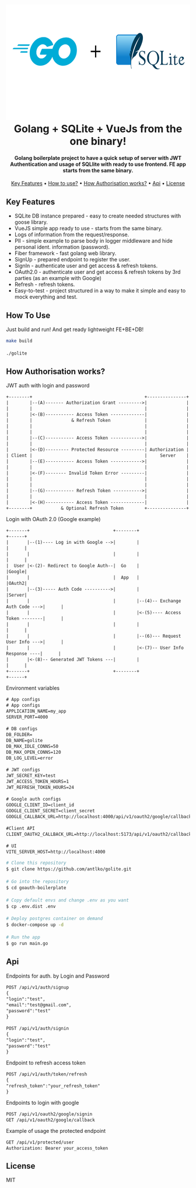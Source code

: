 <h1 align="center">
    <br>
    <img src="docs/img.png" alt="Example" style="width: 600px; height: 315px;">
    <br>
    Golang + SQLite + VueJs from the one binary!
    <br>
</h1>

<h4 align="center">Golang boilerplate project to have a quick setup of server with JWT Authentication and usage of
    SQLlite with ready to use frontend. FE app starts from the same binary.</h4>

<p align="center">
    <a href="#key-features">Key Features</a> •
    <a href="#how-to-use">How to use?</a> •
    <a href="#how-to-auth">How Authorisation works?</a> •
    <a href="#api">Api</a> •
    <a href="#license">License</a>
</p>

## Key Features

* SQLite DB instance prepared - easy to create needed structures with goose library.
* VueJS simple app ready to use - starts from the same binary.
* Logs of information from the request/response.
* PII - simple example to parse body in logger middleware and hide personal ident. information (password).
* Fiber framework - fast golang web library.
* SignUp - prepared endpoint to register the user.
* SignIn - authenticate user and get access & refresh tokens.
* OAuth2.0 - authenticate user and get access & refresh tokens by 3rd parties (as an example with Google)
* Refresh - refresh tokens.
* Easy-to-test - project structured in a way to make it simple and easy to mock everything and test.

## How To Use

Just build and run! And get ready lightweight FE+BE+DB!

```sh
make build

./golite
```

## How Authorisation works?

JWT auth with login and password
```
+--------+                                           +---------------+
|        |--(A)------- Authorization Grant --------->|               |
|        |                                           |               |
|        |<-(B)----------- Access Token -------------|               |
|        |               & Refresh Token             |               |
|        |                                           |               |
|        |                                           |               |
|        |--(C)----------- Access Token ------------>|               |
|        |                                           |               |
|        |<-(D)--------- Protected Resource ---------| Authorization |
| Client |                                           |     Server    |
|        |--(E)----------- Access Token ------------>|               |
|        |                                           |               |
|        |<-(F)-------- Invalid Token Error ---------|               |
|        |                                           |               |
|        |                                           |               |
|        |--(G)----------- Refresh Token ----------->|               |
|        |                                           |               |
|        |<-(H)----------- Access Token -------------|               |
+--------+           & Optional Refresh Token        +---------------+
```

Login with OAuth 2.0 (Google example)
```
+-------+                                +--------+                               +------+
|       |--(1)---- Log in with Google -->|        |                               |      |
|       |                                |        |                               |      |
|  User |<-(2)- Redirect to Google Auth--|  Go    |                               |Google|
|       |                                |  App   |                               |OAuth2|
|       |--(3)----- Auth Code ---------->|        |                               |Server|
|       |                                |        |--(4)-- Exchange Auth Code --->|      |
|       |                                |        |<-(5)---- Access Token --------|      |
|       |                                |        |                               |      |
|       |                                |        |--(6)--- Request User Info --->|      |
|       |                                |        |<-(7)-- User Info Response ----|      |
|       |<-(8)-- Generated JWT Tokens ---|        |                               |      |
+-------+                                +--------+                               +------+
```

Environment variables
```
# App configs
# App configs
APPLICATION_NAME=my_app
SERVER_PORT=4000

# DB configs
DB_FOLDER=
DB_NAME=golite
DB_MAX_IDLE_CONNS=50
DB_MAX_OPEN_CONNS=120
DB_LOG_LEVEL=error

# JWT configs
JWT_SECRET_KEY=test
JWT_ACCESS_TOKEN_HOURS=1
JWT_REFRESH_TOKEN_HOURS=24

# Google auth configs
GOOGLE_CLIENT_ID=client_id
GOOGLE_CLIENT_SECRET=client_secret
GOOGLE_CALLBACK_URL=http://localhost:4000/api/v1/oauth2/google/callback

#Client API
CLIENT_OAUTH2_CALLBACK_URL=http://localhost:5173/api/v1/oauth2/callback

# UI
VITE_SERVER_HOST=http://localhost:4000
```

```bash
# Clone this repository
$ git clone https://github.com/antlko/golite.git

# Go into the repository
$ cd goauth-boilerplate

# Copy default envs and change .env as you want
$ cp .env.dist .env

# Deploy postgres container on demand
$ docker-compose up -d

# Run the app
$ go run main.go
```

## Api

Endpoints for auth. by Login and Password
```http
POST /api/v1/auth/signup
{
"login":"test",
"email":"test@gmail.com",
"password":"test"
}

POST /api/v1/auth/signin
{
"login":"test",
"password":"test"
}
```

Endpoint to refresh access token
```http
POST /api/v1/auth/token/refresh
{
"refresh_token":"your_refresh_token"
}
```

Endpoints to login with google
```http
POST /api/v1/oauth2/google/signin
GET /api/v1/oauth2/google/callback
```

Example of usage the protected endpoint
```http
GET /api/v1/protected/user
Authorization: Bearer your_access_token
```

## License

MIT